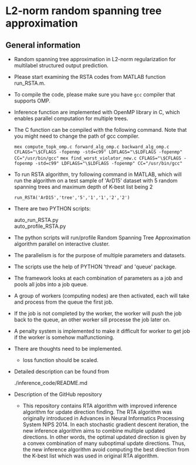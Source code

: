 


# L2-norm random spanning tree approximation

## General information
   - Random spanning tree approximation in L2-norm regularization for multilabel structured output prediction.
   - Please start examining the RSTA codes from MATLAB function run_RSTA.m.
   - To compile the code, please make sure you have `gcc` compiler that supports OMP. 
   - Inference function are implemented with OpenMP library in C, which enables parallel computation for multiple trees.
   - The C function can be compiled with the following command. Note that you might need to change the path of gcc compiler.

		`mex compute_topk_omp.c forward_alg_omp.c backward_alg_omp.c  CFLAGS="\$CFLAGS -fopenmp -std=c99" LDFLAGS="\$LDFLAGS -fopenmp" CC="/usr/bin/gcc"`
		`mex find_worst_violator_new.c CFLAGS="\$CFLAGS -fopenmp -std=c99" LDFLAGS="\$LDFLAGS -fopenmp" CC="/usr/bin/gcc"`
	
   - To run RSTA algorithm, try following command in MATLAB, which will run the algorithm on a test sample of 'ArD15' dataset with 5 random spanning trees and maximum depth of K-best list being 2 

		`run_RSTA('ArD15','tree','5','1','1','2','2')`

   - There are two PYTHON scripts:

		auto_run_RSTA.py	
		auto_profile_RSTA.py
	
   - The python scripts will run/profile Random Spanning Tree Approximation algorithm parallel on interactive cluster.
   - The parallelism is for the purpose of multiple parameters and datasets.
   - The scripts use the help of PYTHON 'thread' and 'queue' package.
   - The framework looks at each combination of parameters as a job and pools all jobs into a job queue.
   - A group of workers (computing nodes) are then activated, each will take and process from the queue the first job.
   - If the job is not completed by the worker, the worker will push the job back to the queue, an other worker sill processe the job later on.
   - A penalty system is implemented to make it difficult for worker to get job if the worker is somehow malfunctioning. 
   - There are thoughts need to be implemented.
      - loss function should be scaled.
   - Detailed description can be found from

		./inference_code/README.md

   - Description of the GitHub repository
      - This repository contains RTA algorithm with improved inference algorithm for update direction finding. The RTA algorithm was originally introduced in Advances in Neural Informatics Processing System NIPS 2014. In each stochastic gradient descent iteration, the new inference algorithm aims to combine multiple updated directions. In other words, the optimal updated direction is given by a convex combination of many suboptimal update directions. Thus, the new inference algorithm avoid computing the best direction from the K-best list which was used in original RTA algorithm. 

